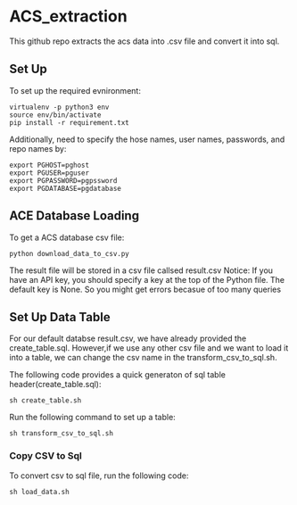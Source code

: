 # ACS_extraction
This github repo extracts the acs data into .csv file and convert it into sql.

## Set Up
To set up the required evnironment: 
```
virtualenv -p python3 env
source env/bin/activate
pip install -r requirement.txt
```

Additionally, need to specify the hose names, user names, passwords, and repo names by:
```
export PGHOST=pghost
export PGUSER=pguser
export PGPASSWORD=pgpssword
export PGDATABASE=pgdatabase
```

## ACE Database Loading
To get a ACS database csv file:
```
python download_data_to_csv.py
```

The result file will be stored in a csv file callsed result.csv
Notice: If you have an API key, you should specify a key at the top of the Python file.
The default key is None. So you might get errors becasue of too many queries

## Set Up Data Table

For our default databse result.csv, we have already provided the create_table.sql.
However,if we use any other csv file and we want to load it into a table, we can change the csv name in the transform_csv_to_sql.sh.

The following code provides a quick generaton of sql table header(create_table.sql):
```
sh create_table.sh
```

Run the following command to set up a table:
```
sh transform_csv_to_sql.sh
```


### Copy CSV to Sql
To convert csv to sql file, run the following code:
```
sh load_data.sh
```
